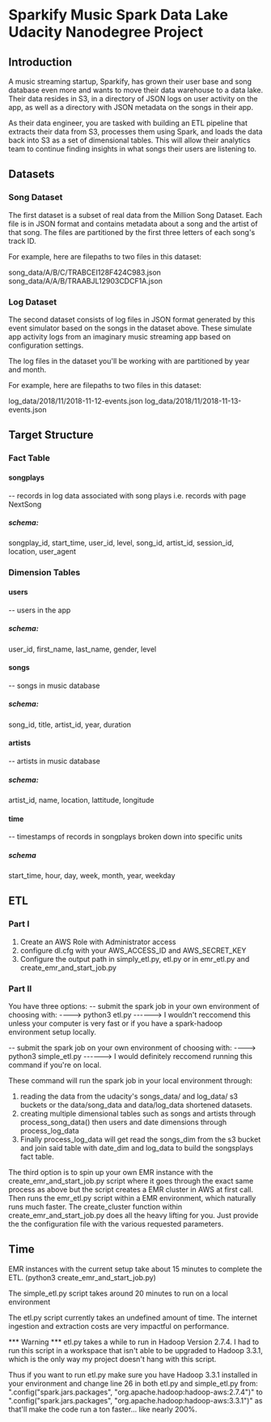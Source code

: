 # Sparkify Music Spark Data Lake Udacity Nanodegree Project

## Introduction
A music streaming startup, Sparkify, has grown their user base and song database even more and wants to move their data warehouse to a data lake. Their data resides in S3, in a directory of JSON logs on user activity on the app, as well as a directory with JSON metadata on the songs in their app.

As their data engineer, you are tasked with building an ETL pipeline that extracts their data from S3, processes them using Spark, and loads the data back into S3 as a set of dimensional tables. This will allow their analytics team to continue finding insights in what songs their users are listening to.

## Datasets

### Song Dataset
The first dataset is a subset of real data from the Million Song Dataset. Each file is in JSON format and contains metadata about a song and the artist of that song. The files are partitioned by the first three letters of each song's track ID.

For example, here are filepaths to two files in this dataset:

song_data/A/B/C/TRABCEI128F424C983.json
song_data/A/A/B/TRAABJL12903CDCF1A.json

### Log Dataset
The second dataset consists of log files in JSON format generated by this event simulator based on the songs in the dataset above. These simulate app activity logs from an imaginary music streaming app based on configuration settings.

The log files in the dataset you'll be working with are partitioned by year and month. 

For example, here are filepaths to two files in this dataset:

log_data/2018/11/2018-11-12-events.json
log_data/2018/11/2018-11-13-events.json

## Target Structure

### Fact Table

#### songplays

-- records in log data associated with song plays i.e. records with page NextSong

##### schema: 
songplay_id, start_time, user_id, level, song_id, artist_id, session_id, location, user_agent

### Dimension Tables

#### users
-- users in the app
##### schema:
user_id, first_name, last_name, gender, level

#### songs
-- songs in music database
##### schema: 
song_id, title, artist_id, year, duration

#### artists
-- artists in music database
##### schema:
artist_id, name, location, lattitude, longitude

#### time
-- timestamps of records in songplays broken down into specific units
##### schema
start_time, hour, day, week, month, year, weekday

## ETL

### Part I
1. Create an AWS Role with Administrator access
2. configure dl.cfg with your AWS_ACCESS_ID and AWS_SECRET_KEY
3. Configure the output path in simply_etl.py, etl.py or in emr_etl.py and create_emr_and_start_job.py

### Part II
You have three options:
-- submit the spark job in your own environment of choosing with:
----> python3 etl.py
------> I wouldn't reccomend this unless your computer is very fast or if you have a spark-hadoop environment setup locally.

-- submit the spark job on your own environment of choosing with:
----> python3 simple_etl.py
------> I would definitely reccomend running this command if you're on local.

These command will run the spark job in your local environment through:
1. reading the data from the udacity's songs_data/ and log_data/ s3 buckets or the data/song_data and data/log_data shortened datasets.
2. creating multiple dimensional tables such as songs and artists through process_song_data() then users and date dimensions through process_log_data
3. Finally process_log_data will get read the songs_dim from the s3 bucket and join said table with date_dim and log_data to build the songsplays fact table.

The third option is to spin up your own EMR instance with the create_emr_and_start_job.py script where it goes through the exact same process as above but the script creates a EMR cluster in AWS at first call.  Then runs the emr_etl.py script within a EMR environment, which naturally runs much faster.  The create_cluster function within create_emr_and_start_job.py does all the heavy lifting for you.  Just provide the the configuration file with the various requested parameters.

## Time

EMR instances with the current setup take about 15 minutes to complete the ETL. (python3 create_emr_and_start_job.py)

The simple_etl.py script takes around 20 minutes to run on a local environment

The etl.py script currently takes an undefined amount of time.  The internet ingestion and extraction costs are very impactful on performance.

*** Warning ***
etl.py takes a while to run in Hadoop Version 2.7.4.  I had to run this script in a workspace that isn't able to be upgraded to Hadoop 3.3.1, which is the only way my project doesn't hang with this script.

Thus if you want to run etl.py make sure you have Hadoop 3.3.1 installed in your environment and change line 26 in both etl.py and simple_etl.py from: ".config("spark.jars.packages", "org.apache.hadoop:hadoop-aws:2.7.4")" to ".config("spark.jars.packages", "org.apache.hadoop:hadoop-aws:3.3.1")" as that'll make the code run a ton faster... like nearly 200%.
